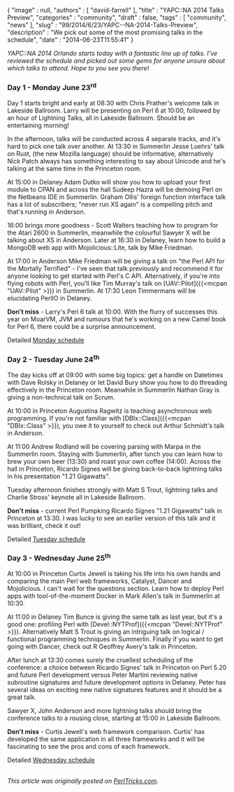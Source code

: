 {
   "image" : null,
   "authors" : [
      "david-farrell"
   ],
   "title" : "YAPC::NA 2014 Talks Preview",
   "categories" : "community",
   "draft" : false,
   "tags" : [
      "community",
      "news"
   ],
   "slug" : "99/2014/6/23/YAPC--NA-2014-Talks-Preview",
   "description" : "We pick out some of the most promising talks in the schedule",
   "date" : "2014-06-23T11:55:41"
}


*YAPC::NA 2014 Orlando starts today with a fantastic line up of talks. I've reviewed the schedule and picked out some gems for anyone unsure about which talks to attend. Hope to you see you there!*

### Day 1 - Monday June 23<sup>rd</sup>

Day 1 starts bright and early at 08:30 with Chris Prather's welcome talk in Lakeside Ballroom. Larry will be presenting on Perl 6 at 10:00, followed by an hour of Lightning Talks, all in Lakeside Ballroom. Should be an entertaining morning!

In the afternoon, talks will be conducted across 4 separate tracks, and it's hard to pick one talk over another. At 13:30 in Summerlin Jesse Luehrs' talk on Rust, (the new Mozilla language) should be informative, alternatively Nick Patch always has something interesting to say about Unicode and he's talking at the same time in the Princeton room.

At 15:00 in Delaney Adam Dutko will show you how to upload your first module to CPAN and across the hall Sudeep Hazra will be demoing Perl on the Netbeans IDE in Summerlin. Graham Ollis' foreign function interface talk has a lot of subscribers; "never run XS again" is a compelling pitch and that's running in Anderson.

16:00 brings more goodness - Scott Walters teaching how to program for the Atari 2600 in Summerlin, meanwhile the colourful Sawyer X will be talking about XS in Anderson. Later at 16:30 in Delaney, learn how to build a MongoDB web app with Mojolicious::Lite, talk by Mike Friedman.

At 17:00 in Anderson Mike Friedman will be giving a talk on "the Perl API for the Mortally Terrified" - I've seen that talk previously and recommend it for anyone looking to get started with Perl's C API. Alternatively, if you're into flying robots with Perl, you'll like Tim Murray's talk on [UAV::Pilot]({{<mcpan "UAV::Pilot" >}}) in Summerlin. At 17:30 Leon Timmermans will be elucidating PerlIO in Delaney.

**Don't miss** - Larry's Perl 6 talk at 10:00. With the flurry of successes this year on MoarVM, JVM and rumours that he's working on a new Camel book for Perl 6, there could be a surprise announcement.

Detailed [Monday schedule](http://www.yapcna.org/yn2014/schedule?day=2014-06-23)

### Day 2 - Tuesday June 24<sup>th</sup>

The day kicks off at 09:00 with some big topics: get a handle on Datetimes with Dave Rolsky in Delaney or let David Bury show you how to do threading effectively in the Princeton room. Meanwhile in Summerlin Nathan Gray is giving a non-technical talk on Scrum.

At 10:00 in Princeton Augustina Ragwitz is teaching asynchronous web programming. If you're not familiar with [DBIx::Class]({{<mcpan "DBIx::Class" >}}), you owe it to yourself to check out Arthur Schmidt's talk in Anderson.

At 11:00 Andrew Rodland will be covering parsing with Marpa in the Summerlin room. Staying with Summerlin, after lunch you can learn how to brew your own beer (13:30) and roast your own coffee (14:00). Across the hall in Princeton, Ricardo Signes will be giving back-to-back lightning talks in his presentation "1.21 Gigawatts".

Tuesday afternoon finishes strongly with Matt S Trout, lightning talks and Charlie Stross' keynote all in Lakeside Ballroom.

**Don't miss** - current Perl Pumpking Ricardo Signes "1.21 Gigawatts" talk in Princeton at 13:30. I was lucky to see an earlier version of this talk and it was brilliant, check it out!

Detailed [Tuesday schedule](http://www.yapcna.org/yn2014/schedule?day=2014-06-24)

### Day 3 - Wednesday June 25<sup>th</sup>

At 10:00 in Princeton Curtis Jewell is taking his life into his own hands and comparing the main Perl web frameworks, Catalyst, Dancer and Mojolicious. I can't wait for the questions section. Learn how to deploy Perl apps with tool-of-the-moment Docker in Mark Allen's talk in Summerlin at 10:30.

At 11:00 in Delaney Tim Bunce is giving the same talk as last year, but it's a good one: profiling Perl with [Devel::NYTProf]({{<mcpan "Devel::NYTProf" >}}). Alternatively Matt S Trout is giving an intriguing talk on logical / functional programming techniques in Summerlin. Finally if you want to get going with Dancer, check out R Geoffrey Avery's talk in Princeton.

After lunch at 13:30 comes surely the cruellest scheduling of the conference: a choice between Ricardo Signes' talk in Princeton on Perl 5.20 and future Perl development versus Peter Martini reviewing native subroutine signatures and future development options in Delaney. Peter has several ideas on exciting new native signatures features and it should be a great talk.

Sawyer X, John Anderson and more lightning talks should bring the conference talks to a rousing close, starting at 15:00 in Lakeside Ballroom.

**Don't miss** - Curtis Jewell's web framework comparison. Curtis' has developed the same application in all three frameworks and it will be fascinating to see the pros and cons of each framework.

Detailed [Wednesday schedule](http://www.yapcna.org/yn2014/schedule?day=2014-06-25)

\
*This article was originally posted on [PerlTricks.com](http://perltricks.com).*
